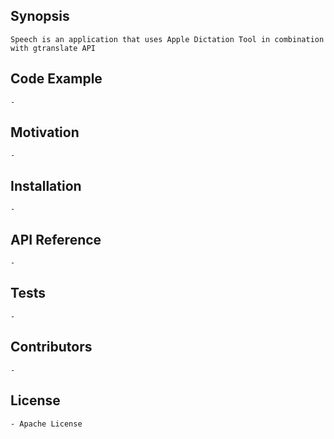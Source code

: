 ## Synopsis

    Speech is an application that uses Apple Dictation Tool in combination with gtranslate API 

## Code Example

    -

## Motivation
    -

## Installation

    -

## API Reference

    -

## Tests

    -

## Contributors

    -

## License

    - Apache License
